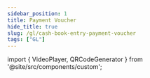 ```yaml
---
sidebar_position: 1
title: Payment Voucher
hide_title: true
slug: /gl/cash-book-entry-payment-voucher
tags: ["GL"]
---
```



import { VideoPlayer, QRCodeGenerator } from '@site/src/components/custom';

<QRCodeGenerator url="https://www.youtube.com/embed/Hy-YVj7gvSY?autoplay=1" />

<VideoPlayer 
  videoId="Hy-YVj7gvSY" 
    title="Cash Book Entry - Payment Voucher"
/>
 